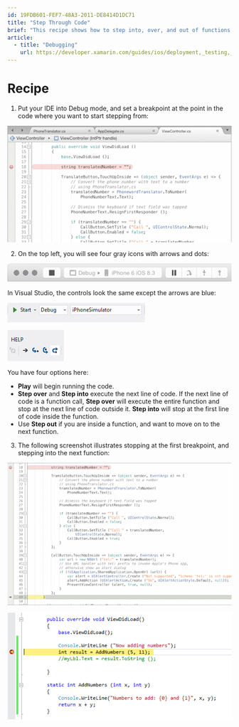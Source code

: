 ```yaml
---
id: 19FDB601-FEF7-48A3-2011-DE8414D1DC71
title: "Step Through Code"
brief: "This recipe shows how to step into, over, and out of functions."
article:
  - title: "Debugging" 
    url: https://developer.xamarin.com/guides/ios/deployment,_testing,_and_metrics/debugging_in_xamarin_ios
---
```


<a name="Recipe" class="injected"></a>


# Recipe

1. Put your IDE into Debug mode, and set a breakpoint at the point in the
code where you want to start stepping from:

 [ ![](Images/ios_step_02.png)](Images/ios_step_02.png)

2. On the top left, you will see four gray icons with arrows and dots:

 [ ![](Images/ios_step_01.png)](Images/ios_step_01.png)

In Visual Studio, the controls look the same except the arrows are blue:

 [ ![](Images/ios_step_00_vs.png)](Images/ios_step_00_vs.png)

 [ ![](Images/ios_step_01_vs.png)](Images/ios_step_01_vs.png)

You have four options here:

-  **Play** will begin running the code.
-  **Step over** and  **Step into** execute the next line of code. If the next line of code is a function call,  **Step over** will execute the entire function and stop at the next line of code outside it.  **Step into** will stop at the first line of code inside the function.
-  Use  **Step out** if you are inside a function, and want to move on to the next function.


3. The following screenshot illustrates stopping at the first breakpoint, and stepping into the next function:

 [ ![](Images/ios_step_03.png)](Images/ios_step_03.png)

 [ ![](Images/ios_step_03_vs.png)](Images/ios_step_03_vs.png)

